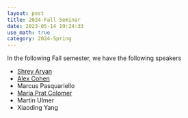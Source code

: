 ```yaml
---
layout: post
title: 2024-Fall Seminar
date: 2023-05-14 19:24:33
use_math: true
category: 2024-Spring
---
```

 
In the following Fall semester, we have the following speakers

- [Shrey Aryan](https://shrey183.github.io)
- [Alex Cohen](https://math.mit.edu/~alexcoh/)
- Marcus Pasquariello
- [Maria Prat Colomer](https://mariaprat.github.io)
- Martin Ulmer
- Xiaoding Yang
